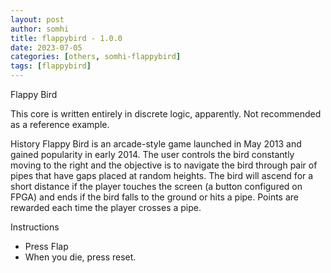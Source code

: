 ```yaml
---
layout: post
author: somhi
title: flappybird - 1.0.0
date: 2023-07-05
categories: [others, somhi-flappybird]
tags: [flappybird]
---
```

Flappy Bird

This core is written entirely in discrete logic, apparently. Not recommended as a reference example.

History
Flappy Bird is an arcade-style game launched in May 2013 and gained popularity in early 2014. The user controls the bird constantly moving to the right and the objective is to navigate the bird through pair of pipes that have gaps placed at random heights. The bird will ascend for a short distance if the player touches the screen (a button configured on FPGA) and ends if the bird falls to the ground or hits a pipe. Points are rewarded each time the player crosses a pipe.

Instructions
* Press Flap
* When you die, press reset.

